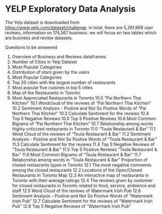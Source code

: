 # YELP Exploratory Data Analysis
The Yelp dataset is downloaded from https://www.yelp.com/dataset/challenge. In total, there are 5,261,668 user reviews, information on 174,567 business. we will focus on two tables which are business and review datasets.

Questions to be answered
1. Overview of Business and Reviews dataframes
2. Number of Cities in Yelp Dataset
3. Most Popular Categories
4. Distribution of stars given by the users
5. Most Popular Categories
6. Top 20 cities with the largest number of restaurants
7. Most popular five cuisines in top 5 cities
8. Map of the Restaurants in Toronto
9. Most Appreciated Restaurants in Toronto
10.0 “Pai Northern Thai Kitchen”
10.1 Wordcloud of the reviews of “Pai Northern Thai Kitchen”
10.2 Sentiment Analysis - Postive and Not So Postive Words of “Pai Northern Thai Kitchen”
10.3 Calculate Sentiment for the reviews
10.4 Top 5 Negative Reviews
10.5 Top 5 Positive Reviews
10.6 Most Common Bigrams of “Pai Northern Thai Kitchen”
10.7 Relationship among words
Highly criticized restaurants in Toronto
11.0 “Toula Restaurant & Bar”
11.1 Word Cloud of the reviews of “Toula Restaurant & Bar”
11.2 Sentiment Analysis - Postive and Not So Postive Words of “Toula Restaurant & Bar”
11.3 Calculate Sentiment for the reviews
11.4 Top 5 Negative Reviews of “Toula Restaurant & Bar”
11.5 Top 5 Positive Reviews “Toula Restaurant & Bar”
11.6 Most Common Bigrams of “Toula Restaurant & Bar”
11.7 Relationship among words in “Toula Restaurant & Bar”
Proportion of closed restaurants types in Toronto
12.1 The most negative comments among the closed restaurants
12.2 Locations of the Open/Closed Restaurants in Toronto Map
12.3 An interactive map of restaurants in Toronto with their average ratings
12.4 The reviews given by customer for closed restaurants in Toronto related to food, service, ambience and staff
12.5 Word Cloud of the reviews of Watermark Irish Pub
12.6 Sentiment Analysis - Postive and Not So Postive Words of “Watermark Irish Pub”
12.7 Calculate Sentiment for the reviews of “Watermark Irish Pub”
12.8 Top 5 Negative Reviews of “Watermark Irish Pub”
